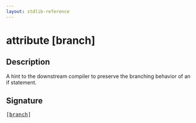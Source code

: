 ```yaml
---
layout: stdlib-reference
---
```


# attribute [branch]

## Description

A hint to the downstream compiler to preserve the branching behavior of an if statement.


## Signature

<pre>
[<a href=".html">branch</a>]
</pre>

